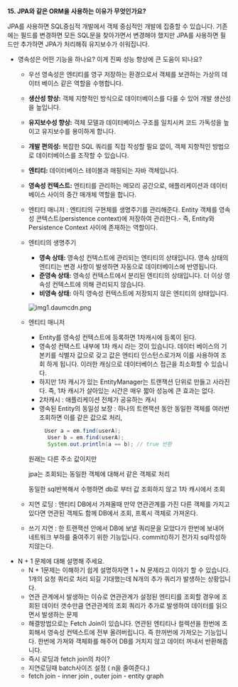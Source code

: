 **15. JPA와 같은 ORM을 사용하는 이유가 무엇인가요?**


JPA를 사용하면 SQL중심적 개발에서 객체 중심적인 개발에 집중할 수 있습니다. 기존에는 필드를 변경하면 모든 SQL문을 찾아가면서 변경해야 했지만 JPA를 사용하면 필드만 추가하면 JPA가 처리해줘 유지보수가 쉬워집니다.

- 영속성은 어떤 기능을 하나요? 이게 진짜 성능 향상에 큰 도움이 되나요?
    - 우선 영속성은 엔티티를 영구 저장하는 환경으로서 객체를 보관하는 가상의 데이터 베이스 같은 역할을 수행합니다.
    - **생산성 향상:** 객체 지향적인 방식으로 데이터베이스를 다룰 수 있어 개발 생산성을 높입니다.
    - **유지보수성 향상:** 객체 모델과 데이터베이스 구조를 일치시켜 코드 가독성을 높이고 유지보수를 용이하게 합니다.
    - **개발 편의성:** 복잡한 SQL 쿼리를 직접 작성할 필요 없이, 객체 지향적인 방법으로 데이터베이스를 조작할 수 있습니다.
    
    - **엔티티:** 데이터베이스 테이블과 매핑되는 자바 객체입니다.
    - **영속성 컨텍스트:** 엔티티를 관리하는 메모리 공간으로, 애플리케이션과 데이터베이스 사이의 중간 매개체 역할을 합니다.
    - 엔티티 매니저 : 엔티티의 구현체를 생명주기를 관리해준다.
    Entity 객체를 영속성 콘텍스트(persistence context)에 저장하여 관리한다.- 즉, Entity와 Persistence Context 사이에 존재하는 역할이다.
    - 엔티티의 생명주기
        - **영속 상태:** 영속성 컨텍스트에 관리되는 엔티티의 상태입니다. 영속 상태의 엔티티는 변경 사항이 발생하면 자동으로 데이터베이스에 반영됩니다.
        - **준영속 상태:** 영속성 컨텍스트에서 분리된 엔티티의 상태입니다. 더 이상 영속성 컨텍스트에 의해 관리되지 않습니다.
        - **비영속 상태:** 아직 영속성 컨텍스트에 저장되지 않은 엔티티의 상태입니다.
        
        ![img1.daumcdn.png](JAVA%20c08bcd8e44544f65a71b23eb4d4aca14/img1.daumcdn.png)
        
    - 엔티티 매니저
        - Entity를 영속성 컨텍스트에 등록하면 1차캐시에 등록이 된다.
        - 영속성 컨택스트 내부에 1차 캐시 라는 것이 있습니다. 데이터 베이스의 기본키를 식별자 값으로 갖고 값은 엔티티 인스턴스로가져 이를 사용하여 조회 하게 됩니다. 이러한 캐싱으로 데이터베이스 접근을 최소화할 수 있습니다.
        - 하지만 1차 캐시가 있는 EntityManager는 트랜잭션 단위로 만들고 사라진다. 즉, 1차 캐시가 살아있는 시간은 매우 짧아 성능에 큰 효과는 없다.
        - 2차캐시 : 애플리케이션 전체가 공유하는 캐시
        - 영속된 Entity의 동일성 보장 : 하나의 트랜잭션 동안 동일한 객체를 여러번 조회하면 이를 같은 값으로 처리,
        
        ```java
             User a = em.find(userA);
              User b = em.find(userA);
              System.out.println(a == b); // true 반환
        ```
        
        원래는 다른 주소 값이지만
        
        jpa는 조회되는 동일한 객체에 대해서 같은 객체로 처리
        
        동일한 sql반복해서 수행하면 db로 부터 값 조회하지 않고 1차 캐시에서 조회
        
    - 지연 로딩 : 엔티티 DB에서 가져올때 만약 연관관계를 가진 다른 객체를 가지고 있다면 연관된 객체도 함께 DB에서 조회, 프록시 객체로 가져온다.
    - 쓰기 지연 : 한 트랜잭션 안에서 DB에 보낼 쿼리문을 모았다가 한번에 보내어 네트워크 부하를 줄여주기 위한 기능입니다. commit()하기 전가지 sql작성하지않는다.
- N + 1 문제에 대해 설명해 주세요.
    - N + 1문제는 이해하기 쉽게 설명하자면 1 + N 문제라고 이야기 할 수 있습니다. 1개의 요청 쿼리로 처리 되길 기대했는데 N개의 추가 쿼리가 발생하는 상황입니다.
    - 연관 관계에서 발생하는 이슈로 연관관계가 설정된 엔티티를 조회할 경우에 조회된 데이터 갯수만큼 연관관계의 조회 쿼리가 추가로 발생하여 데이터를 읽으면서 발생하는 문제
    - 해결방법으로는 Fetch Join이 있습니다. 연관된 엔티티나 컬렉션을 한번에 조회해서 영속성 컨텍스트에 전부 올려버립니다. 즉 한꺼번에 가져오는 기능입니다. 한번에 가져와 객체화를 해주어 DB를 거치지 않고 데이터 꺼내서 반환해줍니다.
    - 즉시 로딩과 fetch join의 차이?
    - 지연로딩때 batch사이즈 설정 ( n을 줄여준다.)
    - fetch join - inner join ,  outer join - entity graph
